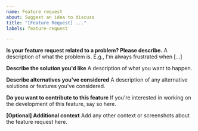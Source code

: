 ```yaml
---
name: Feature request
about: Suggest an idea to discuss
title: "[Feature Request] ..."
labels: feature-request

---
```



**Is your feature request related to a problem? Please describe.**
A description of what the problem is. E.g., I'm always frustrated when [...]

**Describe the solution you'd like**
A description of what you want to happen.

**Describe alternatives you've considered**
A description of any alternative solutions or features you've considered.

**Do you want to contribute to this feature**
If you're interested in working on the development of this feature, say so here. 

**[Optional] Additional context**
Add any other context or screenshots about the feature request here.
